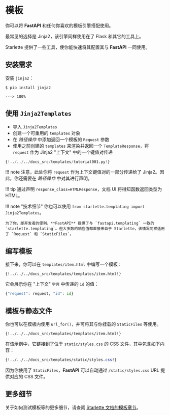 # 模板

你可以将 **FastAPI** 和任何你喜欢的模板引擎搭配使用。

最常见的选择是 Jinja2，该引擎同样使用在了 Flask 和其它的工具上。

Starlette 提供了一些工具，使你能快速将其配置其与 **FastAPI** 一同使用。

## 安装需求

安装 `jinja2`：

<div class="termy">

```console
$ pip install jinja2

---> 100%
```

</div>

## 使用 `Jinja2Templates`

* 导入 `Jinja2Templates`
* 创建一个可重用的 `templates` 对象
* 在 *路径操作* 中添加返回一个模板的 `Request` 参数
* 使用之前创建的 `templates` 来渲染并返回一个 `TemplateResponse`，将 `request` 作为 Jinja2 "上下文" 中的一个键值对传递

```Python hl_lines="4  11  15-16"
{!../../../docs_src/templates/tutorial001.py!}
```

!!! note
    注意，此处你将 `request` 作为上下文键值对的一部分传递给了 Jinja2。因此，你还需要在 *路径操作* 中对其进行声明。

!!! tip
    通过声明 `response_class=HTMLResponse`，文档 UI 将得知函数返回类型为 HTML。

!!! note "技术细节"
    你也可以使用 `from starlette.templating import Jinja2Templates`。

    为了你，即开发者的便利，**FastAPI** 提供了与 `fastapi.templating` 一致的 `starlette.templating`。但大多数的响应值都直接来自于 Starlette，该情况同样适用于 `Request` 和 `StaticFiles`。

## 编写模板

接下来，你可以在 `templates/item.html` 中编写一个模板：

```jinja hl_lines="7"
{!../../../docs_src/templates/templates/item.html!}
```

它会展示你在 "上下文" `字典` 中传递的 `id` 的值：

```Python
{"request": request, "id": id}
```

## 模板与静态文件

你也可以在模板内使用 `url_for()`，并可将其与你挂载的 `StaticFiles` 等使用。

```jinja hl_lines="4"
{!../../../docs_src/templates/templates/item.html!}
```

在该示例中，它链接到了位于 `static/styles.css` 的 CSS 文件，其中包含如下内容：

```CSS hl_lines="4"
{!../../../docs_src/templates/static/styles.css!}
```

因为你使用了 `StaticFiles`，**FastAPI** 可以自动通过 `/static/styles.css` URL 提供对应的 CSS 文件。

## 更多细节

关于如何测试模板等的更多细节，请查阅 <a href="https://www.starlette.io/templates/" class="external-link" target="_blank">Starlette 文档的模板章节</a>。